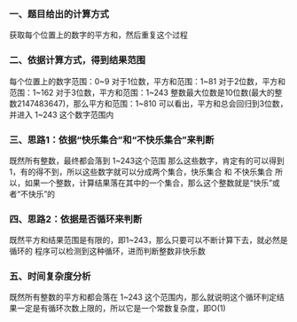 ### 一、题目给出的计算方式

获取每个位置上的数字的平方和，然后重复这个过程

### 二、依据计算方式，得到结果范围

每个位置上的数字范围：0~9
对于1位数，平方和范围：1~81
对于2位数，平方和范围：1~162
对于3位数，平方和范围：1~243
整数最大位数是10位数(最大的整数2147483647)，那么平方和范围：1~810
可以看出，平方和总会回归到3位数，并进入 1~243 这个数字范围内

### 三、思路1：依据“快乐集合”和“不快乐集合”来判断
既然所有整数，最终都会落到 1~243这个范围
那么这些数字，肯定有的可以得到1，有的得不到，所以这些数字就可以分成两个集合，快乐集合 和 不快乐集合
所以，如果一个整数，计算结果落在其中的一个集合，那么这个整数就是“快乐”或者“不快乐”的

### 四、思路2：依据是否循环来判断
既然平方和结果范围是有限的，即1~243，那么只要可以不断计算下去，就必然是循环的
程序可以检测到这种循环，进而判断整数非快乐数

### 五、时间复杂度分析
既然所有整数的平方和都会落在 1~243 这个范围内，那么就说明这个循环判定结果一定是有循环次数上限的，所以它是一个常数复杂度，即O(1)

```js
```
